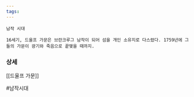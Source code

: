 ```yaml
---
tags:
---
```


```
남작 시대

16세기, 드울프 가문은 브란크루그 남작이 되어 섬을 개인 소유지로 다스렸다. 1759년에 그들의 가문이 광기와 죽음으로 끝맺을 때까지.
```





### 상세

[[드울프 가문]]


#남작시대
